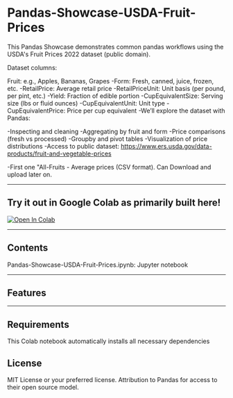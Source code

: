 # Pandas-Showcase-USDA-Fruit-Prices
This Pandas Showcase demonstrates common pandas workflows using the USDA's Fruit Prices 2022 dataset (public domain).

Dataset columns:

Fruit: e.g., Apples, Bananas, Grapes
-Form: Fresh, canned, juice, frozen, etc.
-RetailPrice: Average retail price
-RetailPriceUnit: Unit basis (per pound, per pint, etc.)
-Yield: Fraction of edible portion
-CupEquivalentSize: Serving size (lbs or fluid ounces)
-CupEquivalentUnit: Unit type
-CupEquivalentPrice: Price per cup equivalent
-We’ll explore the dataset with Pandas:

-Inspecting and cleaning
-Aggregating by fruit and form
-Price comparisons (fresh vs processed)
-Groupby and pivot tables
-Visualization of price distributions
-Access to public dataset: https://www.ers.usda.gov/data-products/fruit-and-vegetable-prices

-First one "All-Fruits - Average prices (CSV format). Can Download and upload later on.

---

## Try it out in Google Colab as primarily built here!

[![Open In Colab](https://colab.research.google.com/assets/colab-badge.svg)](https://colab.research.google.com/github/RGithub23/pandas_showcase_usda_fruit_prices/blob/main/pandas_showcase_usda_fruit_prices.ipynb)

---

## Contents

Pandas-Showcase-USDA-Fruit-Prices.ipynb: Jupyter notebook

---

## Features

---
## Requirements

This Colab notebook automatically installs all necessary dependencies

## License
MIT License or your preferred license.  Attribution to Pandas for access to their open source model.
